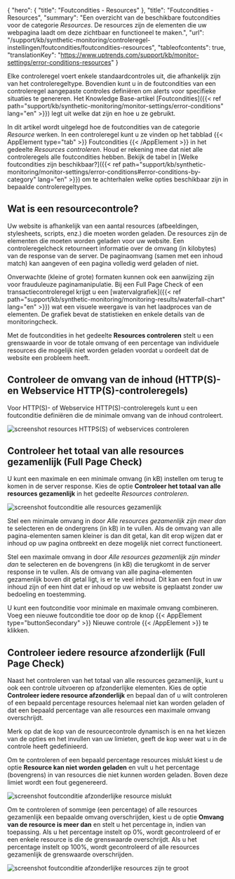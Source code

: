 {
  "hero": {
    "title": "Foutcondities - Resources"
  },
  "title": "Foutcondities - Resources",
  "summary": "Een overzicht van de beschikbare foutcondities voor de categorie *Resources*. De resources zijn de elementen die uw webpagina laadt om deze zichtbaar en functioneel te maken.",
  "url": "/support/kb/synthetic-monitoring/controleregel-instellingen/foutcondities/foutcondities-resources",
  "tableofcontents": true,
  "translationKey": "https://www.uptrends.com/support/kb/monitor-settings/error-conditions-resources"
}

Elke controleregel voert enkele standaardcontroles uit, die afhankelijk zijn van het controleregeltype. Bovendien kunt u in de foutcondities van een controleregel aangepaste controles definiëren om alerts voor specifieke situaties te genereren. Het Knowledge Base-artikel [Foutcondities]({{< ref path="support/kb/synthetic-monitoring/monitor-settings/error-conditions" lang="en" >}}) legt uit welke dat zijn en hoe u ze gebruikt.

In dit artikel wordt uitgelegd hoe de foutcondities van de categorie *Resource* werken. In een controleregel kunt u ze vinden op het tabblad {{< AppElement type="tab" >}} Foutcondities {{< /AppElement >}} in het gedeelte *Resources controleren*. Houd er rekening mee dat niet alle controleregels alle foutcondities hebben. Bekijk de tabel in [Welke foutcondities zijn beschikbaar?]({{< ref path="support/kb/synthetic-monitoring/monitor-settings/error-conditions#error-conditions-by-category" lang="en" >}}) om te achterhalen welke opties beschikbaar zijn in bepaalde controleregeltypes.

## Wat is een resourcecontrole?

Uw website is afhankelijk van een aantal resources (afbeeldingen, stylesheets, scripts, enz.) die moeten worden geladen. De resources zijn de elementen die moeten worden geladen voor uw website. Een controleregelcheck retourneert informatie over de omvang (in kilobytes) van de response van de server. De paginaomvang (samen met een inhoud match) kan aangeven of een pagina volledig werd geladen of niet. 

Onverwachte (kleine of grote) formaten kunnen ook een aanwijzing zijn voor frauduleuze paginamanipulatie. Bij een Full Page Check of een transactiecontroleregel krijgt u een [watervalgrafiek]({{< ref path="support/kb/synthetic-monitoring/monitoring-results/waterfall-chart" lang="en" >}}) wat een visuele weergave is van het laadproces van de elementen. De grafiek bevat de statistieken en enkele details van de monitoringcheck.

Met de foutcondities in het gedeelte **Resources controleren** stelt u een grenswaarde in voor de totale omvang of een percentage van individuele resources die mogelijk niet worden geladen voordat u oordeelt dat de website een probleem heeft. 

## Controleer de omvang van de inhoud (HTTP(S)- en Webservice HTTP(S)-controleregels)

Voor HTTP(S)- of Webservice HTTP(S)-controleregels kunt u een foutconditie definiëren die de minimale omvang van de inhoud controleert.

![screenshot resources HTTPS(S) of webservices controleren](/img/content/scr_errorconditions-resources-https.min.png)

## Controleer het totaal van alle resources gezamenlijk (Full Page Check)

U kunt een maximale en een minimale omvang (in kB) instellen om terug te komen in de server response. Kies de optie **Controleer het totaal van alle resources gezamenlijk** in het gedeelte *Resources controleren*.

![screenshot foutconditie alle resources gezamenlijk](/img/content/scr_errorconditions-resources-all.min.png)

Stel een minimale omvang in door *Alle resources gezamenlijk zijn meer dan* te selecteren en de ondergrens (in kB) in te vullen. Als de omvang van alle pagina-elementen samen kleiner is dan dit getal, kan dit erop wijzen dat er inhoud op uw pagina ontbreekt en deze mogelijk niet correct functioneert.

Stel een maximale omvang in door *Alle resources gezamenlijk zijn minder dan* te selecteren en de bovengrens (in kB) die terugkomt in de server response in te vullen. Als de omvang van alle pagina-elementen gezamenlijk boven dit getal ligt, is er te veel inhoud. Dit kan een fout in uw inhoud zijn of een hint dat er inhoud op uw website is geplaatst zonder uw bedoeling en toestemming.

U kunt een foutconditie voor minimale en maximale omvang combineren. Voeg een nieuwe foutconditie toe door op de knop {{< AppElement type="buttonSecondary" >}} Nieuwe controle {{< /AppElement >}} te klikken.

## Controleer iedere resource afzonderlijk (Full Page Check)

Naast het controleren van het totaal van alle resources gezamenlijk, kunt u ook een controle uitvoeren op afzonderlijke elementen. Kies de optie **Controleer iedere resource afzonderlijk** en bepaal dan of u wilt controleren of een bepaald percentage resources helemaal niet kan worden geladen of dat een bepaald percentage van alle resources een maximale omvang overschrijdt. 

Merk op dat de kop van de resourcecontrole dynamisch is en na het kiezen van de opties en het invullen van uw limieten, geeft de kop weer wat u in de controle heeft gedefinieerd.

Om te controleren of een bepaald percentage resources mislukt kiest u de optie **Resource kan niet worden geladen** en vult u het percentage (bovengrens) in van resources die niet kunnen worden geladen. Boven deze limiet wordt een fout gegenereerd.

![screenshot foutconditie afzonderlijke resource mislukt](/img/content/scr_errorconditions-resources-individual-fail.min.png)

Om te controleren of sommige (een percentage) of alle resources gezamenlijk een bepaalde omvang overschrijden, kiest u de optie **Omvang van de resource is meer dan** en stelt u het percentage in, indien van toepassing. Als u het percentage instelt op 0%, wordt gecontroleerd of er een enkele resource is die de grenswaarde overschrijdt. Als u het percentage instelt op 100%, wordt gecontroleerd of alle resources gezamenlijk de grenswaarde overschrijden.

![screenshot foutconditie afzonderlijke resources zijn te groot](/img/content/scr_errorconditions-resources-individual-percentage.min.png)

